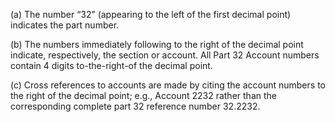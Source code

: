 (a) The number “32” (appearing to the left of the first decimal point) indicates the part number.

(b) The numbers immediately following to the right of the decimal point indicate, respectively, the section or account. All Part 32 Account numbers contain 4 digits to-the-right-of the decimal point.
              

(c) Cross references to accounts are made by citing the account numbers to the right of the decimal point; e.g., Account 2232 rather than the corresponding complete part 32 reference number 32.2232.

